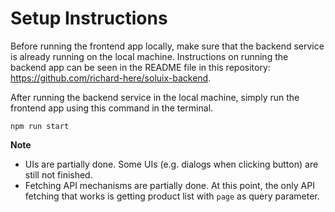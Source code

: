 # Setup Instructions

Before running the frontend app locally, make sure that the backend service is already running on the local machine. Instructions on running the backend app can be seen in the README file in this repository: https://github.com/richard-here/soluix-backend.

After running the backend service in the local machine, simply run the frontend app using this command in the terminal.
```
npm run start
```

**Note**
- UIs are partially done. Some UIs (e.g. dialogs when clicking button) are still not finished.
- Fetching API mechanisms are partially done. At this point, the only API fetching that works is getting product list with `page` as query parameter.